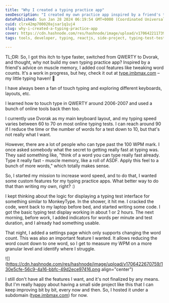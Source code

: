 ```yaml
---
title: "Why I created a typing practice app"
seoDescription: "I created my own practice app inspired by a friend's tip on muscle memory. Check it out at type.imbmax.com for a personalized typing haven! 🚀"
datePublished: Sun Jan 28 2024 06:19:54 GMT+0000 (Coordinated Universal Time)
cuid: clrx42mp700020ajsar1q1uj4
slug: why-i-created-a-typing-practice-app
cover: https://cdn.hashnode.com/res/hashnode/image/upload/v1706422117399/a300145f-1e74-4fd2-8ab3-69446a913faa.jpeg
tags: tools, developer, typing, reactjs, side-project, typing-test-test-typing-online-computer-typing-test, typing-test, typing-speed, typing-tools

---
```


TL;DR: So, I got this itch to type faster, switched from QWERTY to Dvorak, and thought, why not build my own typing practice app? Inspired by a friend's advice on muscle memory, I added cool features like tweaking word counts. It's a work in progress, but hey, check it out at [type.imbmax.com](http://type.imbmax.com) – my little typing haven! 🚀

I have always been a fan of touch typing and exploring different keyboards, layouts, etc.

I learned how to touch type in QWERTY around 2006-2007 and used a bunch of online tools back then too.

I currently use Dvorak as my main keyboard layout, and my typing speed varies between 60 to 70 on most online typing tests. I can reach around 90 if I reduce the time or the number of words for a test down to 10, but that's not really what I want.

However, there are a lot of people who can type past the 100 WPM mark. I once asked somebody what the secret to getting really fast at typing was. They said something like, "think of a word you can type really fast already. Type it really fast - muscle memory, like a roll of ASDF. Apply this feel to a bunch of more words," which totally makes sense.

So, I started my mission to increase word speed, and to do that, I wanted some custom features for my typing practice apps. What better way to do that than writing my own, right? :)

I kept thinking about the logic for displaying a typing test interface for something similar to MonkeyType. In the shower, it hit me. I cracked the code, went back to my laptop before bed, and started writing some code. I got the basic typing test display working in about 1 or 2 hours. The next morning, before work, I added indicators for words per minute and test duration, and I already had something usable.

That night, I added a settings page which only supports changing the word count. This was also an important feature I wanted. It allows reducing the word count down to one word, so I get to measure my WPM on a more granular level and identify where I struggle.

![](https://cdn.hashnode.com/res/hashnode/image/upload/v1706422670759/130e5cfe-56c9-4a16-bbfc-49d2ece97416.png align="center")

I still don't have all the features I want, and it's not finalized by any means. But I'm really happy about having a small side project like this that I can keep improving bit by bit, every now and then. So, I hosted it under a subdomain ([type.imbmax.com](http://type.imbmax.com)) for now.